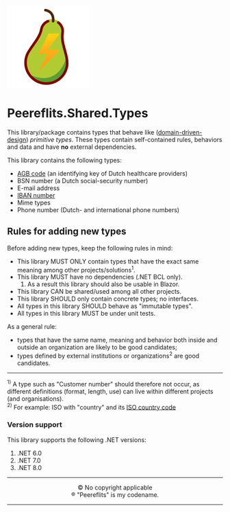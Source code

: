 ![Logo](./img/peereflits-logo.svg) 

# Peereflits.Shared.Types

This library/package contains types that behave like ([domain-driven-design](https://en.wikipedia.org/wiki/Domain-driven_design)) *primitive types*. These types contain self-contained rules, behaviors and data and have **no** external dependencies.

This library contains the following types:
* [AGB code](https://www.agbcode.nl) (an identifying key of Dutch healthcare providers)
* BSN number (a Dutch social-security number)
* E-mail address
* [IBAN number](https://en.wikipedia.org/wiki/International_Bank_Account_Number)
* Mime types
* Phone number (Dutch- and international phone numbers)

## Rules for adding new types

Before adding new types, keep the following rules in mind:

* This library MUST ONLY contain types that have the exact same meaning among other projects/solutions<sup>1</sup>.
* This library MUST have no dependencies (.NET BCL only).
   1. As a result this library should also be usable in Blazor.
* This library CAN be shared/used among all other projects.
* This library SHOULD only contain concrete types; no interfaces.
* All types in this library SHOULD behave as "immutable types".
* All types in this library MUST be under unit tests.

As a general rule:
* types that have the same name, meaning and behavior both inside and outside an organization are likely to be good candidates;
* types defined by external institutions or organizations<sup>2</sup> are good candidates.

---

<sup>1)</sup> A type such as "Customer number" should therefore not occur, as different definitions (format, length, use) can live within different projects (and organisations).<br />
<sup>2)</sup> For example: ISO with "country" and its [ISO country code](https://www.nationsonline.org/oneworld/country_code_list.htm)

### Version support

This library supports the following .NET versions:
1. .NET 6.0
1. .NET 7.0
1. .NET 8.0


---

<p align="center">
&copy; No copyright applicable<br />
&#174; "Peereflits" is my codename.
</p>

---
